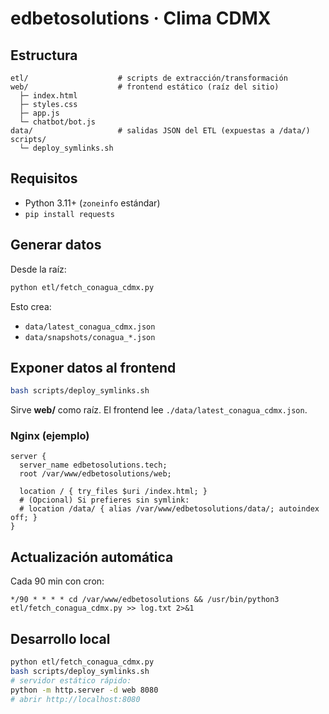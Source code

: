 # edbetosolutions · Clima CDMX

## Estructura
```
etl/                    # scripts de extracción/transformación
web/                    # frontend estático (raíz del sitio)
  ├─ index.html
  ├─ styles.css
  ├─ app.js
  └─ chatbot/bot.js
data/                   # salidas JSON del ETL (expuestas a /data/)
scripts/
  └─ deploy_symlinks.sh
```

## Requisitos
- Python 3.11+ (`zoneinfo` estándar)
- `pip install requests`

## Generar datos
Desde la raíz:
```bash
python etl/fetch_conagua_cdmx.py
```
Esto crea:
- `data/latest_conagua_cdmx.json`
- `data/snapshots/conagua_*.json`

## Exponer datos al frontend
```bash
bash scripts/deploy_symlinks.sh
```
Sirve **web/** como raíz. El frontend lee `./data/latest_conagua_cdmx.json`.

### Nginx (ejemplo)
```
server {
  server_name edbetosolutions.tech;
  root /var/www/edbetosolutions/web;

  location / { try_files $uri /index.html; }
  # (Opcional) Si prefieres sin symlink:
  # location /data/ { alias /var/www/edbetosolutions/data/; autoindex off; }
}
```

## Actualización automática
Cada 90 min con cron:
```
*/90 * * * * cd /var/www/edbetosolutions && /usr/bin/python3 etl/fetch_conagua_cdmx.py >> log.txt 2>&1
```

## Desarrollo local
```bash
python etl/fetch_conagua_cdmx.py
bash scripts/deploy_symlinks.sh
# servidor estático rápido:
python -m http.server -d web 8080
# abrir http://localhost:8080
```
